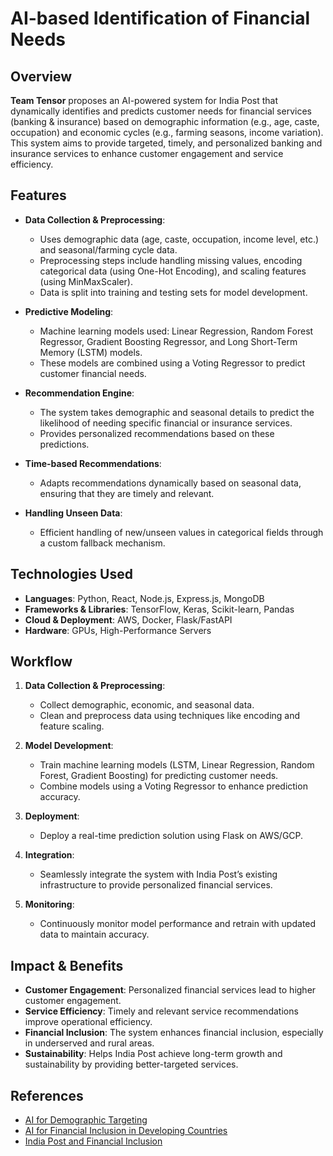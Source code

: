 # AI-based Identification of Financial Needs

## Overview
**Team Tensor** proposes an AI-powered system for India Post that dynamically identifies and predicts customer needs for financial services (banking & insurance) based on demographic information (e.g., age, caste, occupation) and economic cycles (e.g., farming seasons, income variation). This system aims to provide targeted, timely, and personalized banking and insurance services to enhance customer engagement and service efficiency.

## Features
- **Data Collection & Preprocessing**: 
    - Uses demographic data (age, caste, occupation, income level, etc.) and seasonal/farming cycle data.
    - Preprocessing steps include handling missing values, encoding categorical data (using One-Hot Encoding), and scaling features (using MinMaxScaler).
    - Data is split into training and testing sets for model development.

- **Predictive Modeling**: 
    - Machine learning models used: Linear Regression, Random Forest Regressor, Gradient Boosting Regressor, and Long Short-Term Memory (LSTM) models.
    - These models are combined using a Voting Regressor to predict customer financial needs.

- **Recommendation Engine**:
    - The system takes demographic and seasonal details to predict the likelihood of needing specific financial or insurance services.
    - Provides personalized recommendations based on these predictions.

- **Time-based Recommendations**: 
    - Adapts recommendations dynamically based on seasonal data, ensuring that they are timely and relevant.

- **Handling Unseen Data**: 
    - Efficient handling of new/unseen values in categorical fields through a custom fallback mechanism.

## Technologies Used
- **Languages**: Python, React, Node.js, Express.js, MongoDB
- **Frameworks & Libraries**: TensorFlow, Keras, Scikit-learn, Pandas
- **Cloud & Deployment**: AWS, Docker, Flask/FastAPI
- **Hardware**: GPUs, High-Performance Servers

## Workflow
1. **Data Collection & Preprocessing**:
    - Collect demographic, economic, and seasonal data.
    - Clean and preprocess data using techniques like encoding and feature scaling.

2. **Model Development**:
    - Train machine learning models (LSTM, Linear Regression, Random Forest, Gradient Boosting) for predicting customer needs.
    - Combine models using a Voting Regressor to enhance prediction accuracy.

3. **Deployment**:
    - Deploy a real-time prediction solution using Flask on AWS/GCP.

4. **Integration**:
    - Seamlessly integrate the system with India Post’s existing infrastructure to provide personalized financial services.

5. **Monitoring**:
    - Continuously monitor model performance and retrain with updated data to maintain accuracy.

## Impact & Benefits
- **Customer Engagement**: Personalized financial services lead to higher customer engagement.
- **Service Efficiency**: Timely and relevant service recommendations improve operational efficiency.
- **Financial Inclusion**: The system enhances financial inclusion, especially in underserved and rural areas.
- **Sustainability**: Helps India Post achieve long-term growth and sustainability by providing better-targeted services.

## References
- [AI for Demographic Targeting](https://link.springer.com/)
- [AI for Financial Inclusion in Developing Countries](https://www.mckinsey.com/)
- [India Post and Financial Inclusion](https://www.worldbank.org/)
